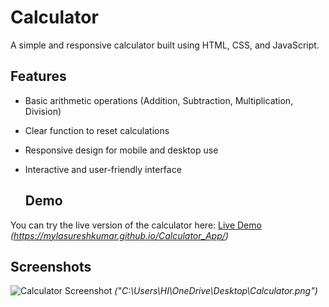 # Calculator

A simple and responsive calculator built using HTML, CSS, and JavaScript.

## Features

- Basic arithmetic operations (Addition, Subtraction, Multiplication, Division)
- Clear function to reset calculations
- Responsive design for mobile and desktop use
- Interactive and user-friendly interface

  ## Demo

You can try the live version of the calculator here: [Live Demo](#) *(https://mylasureshkumar.github.io/Calculator_App/)*

## Screenshots

![Calculator Screenshot](calculator.png) *("C:\Users\HI\OneDrive\Desktop\Calculator.png")*
